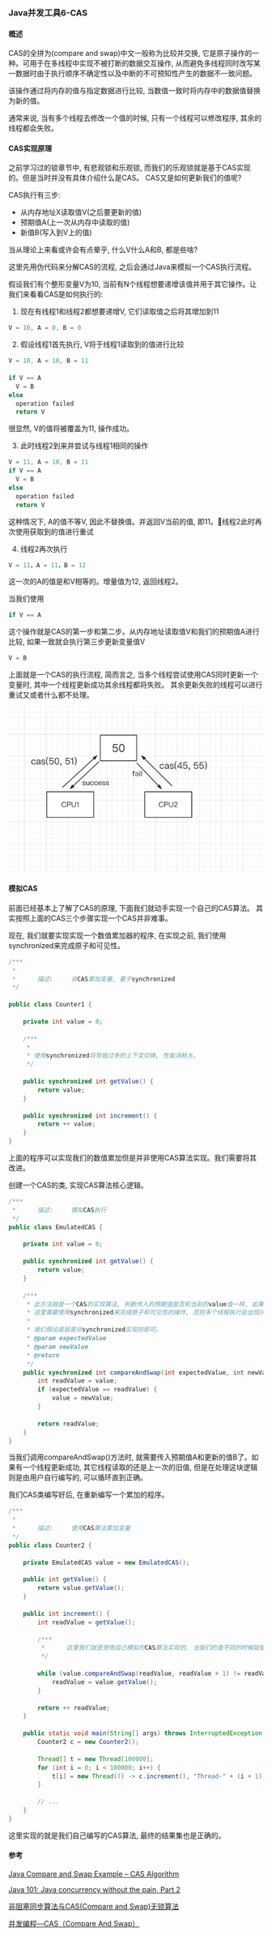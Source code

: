 ### Java并发工具6-CAS

#### 概述
CAS的全拼为(compare and swap)中文一般称为比较并交换, 它是原子操作的一种。可用于在多线程中实现不被打断的数据交互操作, 从而避免多线程同时改写某一数据时由于执行顺序不确定性以及中断的不可预知性产生的数据不一致问题。

该操作通过将内存的值与指定数据进行比较, 当数值一致时将内存中的数据值替换为新的值。

通常来说, 当有多个线程去修改一个值的时候, 只有一个线程可以修改程序, 其余的线程都会失败。


#### CAS实现原理
之前学习过的锁章节中, 有悲观锁和乐观锁, 而我们的乐观锁就是基于CAS实现的。但是当时并没有具体介绍什么是CAS。
CAS又是如何更新我们的值呢?

CAS执行有三步:
  * 从内存地址X读取值V(之后要更新的值)
  * 预期值A(上一次从内存中读取的值)
  * 新值B(写入到V上的值)

当从理论上来看或许会有点晕乎, 什么V什么A和B, 都是些啥?

这里先用伪代码来分解CAS的流程, 之后会通过Java来模拟一个CAS执行流程。

假设我们有个整形变量V为10, 当前有N个线程想要递增该值并用于其它操作。让我们来看看CAS是如何执行的:

1) 现在有线程1和线程2都想要递增V, 它们读取值之后将其增加到11
```java
V = 10, A = 0, B = 0
```

2) 假设线程1首先执行, V将于线程1读取到的值进行比较
```java
V = 10, A = 10, B = 11

if V == A
  V = B
else
  operation failed
  return V
```

很显然, V的值将被覆盖为11, 操作成功。

3) 此时线程2到来并尝试与线程1相同的操作

```java
V = 11, A = 10, B = 11
if V == A
  V = B
else
  operation failed
  return V
```
这种情况下, A的值不等V, 因此不替换值。并返回V当前的值, 即11。线程2此时再次使用获取到的值进行重试

4) 线程2再次执行
```java
V = 11，A = 11，B = 12
```
这一次的A的值是和V相等的。增量值为12, 返回线程2。



当我们使用 
```java
if V == A
```
这个操作就是CAS的第一步和第二步。从内存地址读取值V和我们的预期值A进行比较, 如果一致就会执行第三步更新变量值V
```java
V = B
```

上面就是一个CAS的执行流程, 简而言之, 当多个线程尝试使用CAS同时更新一个变量时, 其中一个线程更新成功其余线程都将失败。
其余更新失败的线程可以进行重试又或者什么都不处理。

![cas更新数据](https://github.com/basebase/img_server/blob/master/%E5%A4%9A%E7%BA%BF%E7%A8%8B/cas-01.png?raw=true)


#### 模拟CAS

前面已经基本上了解了CAS的原理, 下面我们就动手实现一个自己的CAS算法。
其实按照上面的CAS三个步骤实现一个CAS并非难事。

现在, 我们就要实现实现一个数值累加器的程序, 在实现之前, 我们使用synchronized来完成原子和可见性。

```java
/***
 *
 *      描述:     非CAS累加变量, 基于synchronized
 */

public class Counter1 {

    private int value = 0;

    /***
     *
     * 使用synchronized将导致过多的上下文切换, 性能消耗大。
     */

    public synchronized int getValue() {
        return value;
    }

    public synchronized int increment() {
        return ++ value;
    }
}
```

上面的程序可以实现我们的数值累加但是并非使用CAS算法实现。我们需要将其改进。

创建一个CAS的类, 实现CAS算法核心逻辑。
```java
/***
 *      描述:     模拟CAS执行
 */
public class EmulatedCAS {

    private int value = 0;

    public synchronized int getValue() {
        return value;
    }

    /***
     * 此方法就是一个CAS的实现算法, 判断传入的预期值是否和当前的value值一样, 如果一样则更新value并返回上一次内存结果值
     * 这里需要使用synchronized来完成原子和可见性的操作, 否则多个线程执行会出现问题。
     *
     * 我们假设底层是非synchronized实现的即可。
     * @param expectedValue
     * @param newValue
     * @return
     */
    public synchronized int compareAndSwap(int expectedValue, int newValue) {
        int readValue = value;
        if (expectedValue == readValue) {
            value = newValue;
        }

        return readValue;
    }
}
```

当我们调用compareAndSwap()方法时, 就需要传入预期值A和更新的值B了。如果有一个线程更新成功, 其它线程读取的还是上一次的旧值, 但是在处理这块逻辑则是由用户自行编写的, 可以循环直到正确。

我们CAS类编写好后, 在重新编写一个累加的程序。

```java
/***
 *
 *      描述:     使用CAS算法累加变量
 */
public class Counter2 {

    private EmulatedCAS value = new EmulatedCAS();

    public int getValue() {
        return value.getValue();
    }

    public int increment() {
        int readValue = getValue();

        /***
         *      这里我们就是使用自己模拟的CAS算法实现的, 当我们的值不同的时候就循环直到正确为止
         */

        while (value.compareAndSwap(readValue, readValue + 1) != readValue) {
            readValue = value.getValue();
        }

        return ++ readValue;
    }

    public static void main(String[] args) throws InterruptedException {
        Counter2 c = new Counter2();

        Thread[] t = new Thread[100000];
        for (int i = 0; i < 100000; i++) {
            t[i] = new Thread(() -> c.increment(), "Thread-" + (i + 1));
        }

        // ...
    }
}
```

这里实现的就是我们自己编写的CAS算法, 最终的结果集也是正确的。

#### 参考
[Java Compare and Swap Example – CAS Algorithm](https://howtodoinjava.com/java/multi-threading/compare-and-swap-cas-algorithm/)

[Java 101: Java concurrency without the pain, Part 2](https://www.infoworld.com/article/2078848/java-concurrency-java-101-the-next-generation-java-concurrency-without-the-pain-part-2.html?page=3)

[非阻塞同步算法与CAS(Compare and Swap)无锁算法](https://www.cnblogs.com/mainz/p/3546347.html)

[并发编程—CAS（Compare And Swap）](https://segmentfault.com/a/1190000015239603)